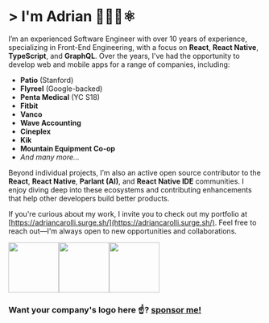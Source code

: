 # > I'm  Adrian 👨🏻‍💻⚛️

I’m an experienced Software Engineer with over 10 years of experience, specializing in Front-End Engineering, with a focus on **React**, **React Native**, **TypeScript**, and **GraphQL**. Over the years, I’ve had the opportunity to develop web and mobile apps for a range of companies, including:

- **Patio** (Stanford)  
- **Flyreel** (Google-backed)  
- **Penta Medical** (YC S18)  
- **Fitbit**  
- **Vanco**  
- **Wave Accounting**  
- **Cineplex**  
- **Kik**  
- **Mountain Equipment Co-op**  
- *And many more...*

Beyond individual projects, I’m also an active open source contributor to the **React**, **React Native**, **Parlant (AI)**, and **React Native IDE** communities. I enjoy diving deep into these ecosystems and contributing enhancements that help other developers build better products.

If you're curious about my work, I invite you to check out my portfolio at [https://adriancarolli.surge.sh/](https://adriancarolli.surge.sh/). Feel free to reach out—I'm always open to new opportunities and collaborations.

<a href="https://www.g2i.co?utm_source=watadarkstar"><img src="https://user-images.githubusercontent.com/3059371/94947757-2cf3e700-04ac-11eb-832a-8c7ddd822bef.jpeg" width="100px" /></a><a href="https://invertase.io?utm_source=watadarkstar"><img src="https://avatars.githubusercontent.com/u/13588260?s=200&v=4" width="100px" /></a><a href="https://stacktiger.co?utm_source=watadarkstar"><img src="https://user-images.githubusercontent.com/3059371/130081331-06771555-1aa4-4ef5-a956-40f69f4cc276.png" width="100px" /></a>

### Want your company's logo here ☝️? [sponsor me!](https://github.com/sponsors/watadarkstar)
